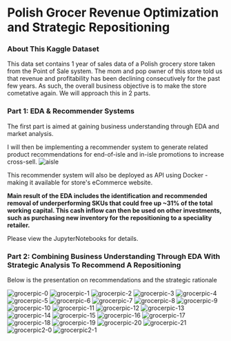 # Polish Grocer Revenue Optimization and Strategic Repositioning
### About This Kaggle Dataset
This data set contains 1 year of sales data of a Polish grocery store taken from the Point of Sale system.
The mom and pop owner of this store told us that revenue and profitability has been declining consecutively for the past few years.
As such, the overall business objective is to make the store cometative again.
We will approach this in 2 parts. 

### Part 1: EDA & Recommender Systems
The first part is aimed at gaining business understanding through EDA and market analysis.

I will then be implementing a recommender system to generate related product recommendations for end-of-isle and in-isle promotions to increase cross-sell. 
![aisle](https://user-images.githubusercontent.com/15576531/75293396-138f0c00-57f4-11ea-8ebd-b169ded85d5e.jpg)

This recommender system will also be deployed as API using Docker - making it available for store's eCommerce website.

**Main result of the EDA includes the identification and recommended removal of underperforming SKUs that could free up ~31% of the total working capital. This cash inflow can then be used on other investments, such as purchasing new inventory for the repositioning to a speciality retailer.**

Please view the JupyterNotebooks for details.

### Part 2: Combining Business Understanding Through EDA With Strategic Analysis To Recommend A Repositioning
Below is the presentation on recommendations and the strategic rationale

![grocerpic-0](https://user-images.githubusercontent.com/15576531/71803770-a3ec7400-302f-11ea-80a1-6927faf245d9.jpg)
![grocerpic-1](https://user-images.githubusercontent.com/15576531/71803771-a3ec7400-302f-11ea-837f-ccd7ead39b10.jpg)
![grocerpic-2](https://user-images.githubusercontent.com/15576531/71803772-a4850a80-302f-11ea-9282-e27752c71a41.jpg)
![grocerpic-3](https://user-images.githubusercontent.com/15576531/71803774-a4850a80-302f-11ea-9202-ea6f04374fcd.jpg)
![grocerpic-4](https://user-images.githubusercontent.com/15576531/71803775-a4850a80-302f-11ea-92e5-1cb0c7176283.jpg)
![grocerpic-5](https://user-images.githubusercontent.com/15576531/71803745-a0f18380-302f-11ea-9c9d-aec786b5183a.jpg)
![grocerpic-6](https://user-images.githubusercontent.com/15576531/71803746-a0f18380-302f-11ea-8c5f-edae9aa543e7.jpg)
![grocerpic-7](https://user-images.githubusercontent.com/15576531/71803748-a0f18380-302f-11ea-9386-7141d49d5f65.jpg)
![grocerpic-8](https://user-images.githubusercontent.com/15576531/71803749-a0f18380-302f-11ea-95ec-e4fe4b2903ee.jpg)
![grocerpic-9](https://user-images.githubusercontent.com/15576531/71803750-a18a1a00-302f-11ea-8d85-ee06fa1c3ad8.jpg)
![grocerpic-10](https://user-images.githubusercontent.com/15576531/71803751-a18a1a00-302f-11ea-8621-f41134150215.jpg)
![grocerpic-11](https://user-images.githubusercontent.com/15576531/71803752-a18a1a00-302f-11ea-9572-f373ebb971e5.jpg)
![grocerpic-12](https://user-images.githubusercontent.com/15576531/71803753-a18a1a00-302f-11ea-9957-721782460c17.jpg)
![grocerpic-13](https://user-images.githubusercontent.com/15576531/71803755-a18a1a00-302f-11ea-81b0-6fd6bf0565d8.jpg)
![grocerpic-14](https://user-images.githubusercontent.com/15576531/71803757-a222b080-302f-11ea-9185-11b35ae85a77.jpg)
![grocerpic-15](https://user-images.githubusercontent.com/15576531/71803758-a222b080-302f-11ea-98fc-8fac821d7b80.jpg)
![grocerpic-16](https://user-images.githubusercontent.com/15576531/71803759-a222b080-302f-11ea-8784-fbeb82c361b6.jpg)
![grocerpic-17](https://user-images.githubusercontent.com/15576531/71803761-a2bb4700-302f-11ea-8539-5f9e94a14ecd.jpg)
![grocerpic-18](https://user-images.githubusercontent.com/15576531/71803762-a2bb4700-302f-11ea-85ed-3087d93fe85e.jpg)
![grocerpic-19](https://user-images.githubusercontent.com/15576531/71803767-a353dd80-302f-11ea-8e40-b32d1924cbc1.jpg)
![grocerpic-20](https://user-images.githubusercontent.com/15576531/71803768-a353dd80-302f-11ea-85a6-be143bf47756.jpg)
![grocerpic-21](https://user-images.githubusercontent.com/15576531/71803769-a353dd80-302f-11ea-8ebc-3f91c633359b.jpg)
![grocerpic2-0](https://user-images.githubusercontent.com/15576531/71804136-94215f80-3030-11ea-9c6e-849530e6066b.jpg)
![grocerpic2-1](https://user-images.githubusercontent.com/15576531/71804138-94215f80-3030-11ea-95fb-e912c4c540e6.jpg)
